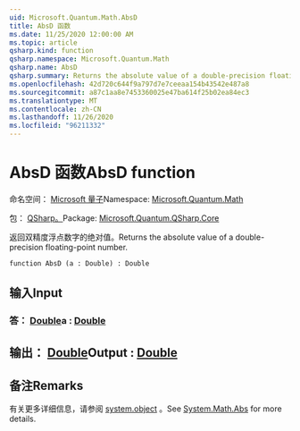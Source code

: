 ```yaml
---
uid: Microsoft.Quantum.Math.AbsD
title: AbsD 函数
ms.date: 11/25/2020 12:00:00 AM
ms.topic: article
qsharp.kind: function
qsharp.namespace: Microsoft.Quantum.Math
qsharp.name: AbsD
qsharp.summary: Returns the absolute value of a double-precision floating-point number.
ms.openlocfilehash: 42d720c644f9a797d7e7ceeaa154b43542e487a8
ms.sourcegitcommit: a87c1aa8e7453360025e47ba614f25b02ea84ec3
ms.translationtype: MT
ms.contentlocale: zh-CN
ms.lasthandoff: 11/26/2020
ms.locfileid: "96211332"
---
```

# <a name="absd-function"></a><span data-ttu-id="dc11e-102">AbsD 函数</span><span class="sxs-lookup"><span data-stu-id="dc11e-102">AbsD function</span></span>

<span data-ttu-id="dc11e-103">命名空间： [Microsoft 量子](xref:Microsoft.Quantum.Math)</span><span class="sxs-lookup"><span data-stu-id="dc11e-103">Namespace: [Microsoft.Quantum.Math](xref:Microsoft.Quantum.Math)</span></span>

<span data-ttu-id="dc11e-104">包： [QSharp。](https://nuget.org/packages/Microsoft.Quantum.QSharp.Core)</span><span class="sxs-lookup"><span data-stu-id="dc11e-104">Package: [Microsoft.Quantum.QSharp.Core](https://nuget.org/packages/Microsoft.Quantum.QSharp.Core)</span></span>


<span data-ttu-id="dc11e-105">返回双精度浮点数字的绝对值。</span><span class="sxs-lookup"><span data-stu-id="dc11e-105">Returns the absolute value of a double-precision floating-point number.</span></span>

```qsharp
function AbsD (a : Double) : Double
```


## <a name="input"></a><span data-ttu-id="dc11e-106">输入</span><span class="sxs-lookup"><span data-stu-id="dc11e-106">Input</span></span>

### <a name="a--double"></a><span data-ttu-id="dc11e-107">答： [Double](xref:microsoft.quantum.lang-ref.double)</span><span class="sxs-lookup"><span data-stu-id="dc11e-107">a : [Double](xref:microsoft.quantum.lang-ref.double)</span></span>





## <a name="output--double"></a><span data-ttu-id="dc11e-108">输出： [Double](xref:microsoft.quantum.lang-ref.double)</span><span class="sxs-lookup"><span data-stu-id="dc11e-108">Output : [Double](xref:microsoft.quantum.lang-ref.double)</span></span>



## <a name="remarks"></a><span data-ttu-id="dc11e-109">备注</span><span class="sxs-lookup"><span data-stu-id="dc11e-109">Remarks</span></span>

<span data-ttu-id="dc11e-110">有关更多详细信息，请参阅 [system.object](https://docs.microsoft.com/dotnet/api/system.math.abs) 。</span><span class="sxs-lookup"><span data-stu-id="dc11e-110">See [System.Math.Abs](https://docs.microsoft.com/dotnet/api/system.math.abs) for more details.</span></span>